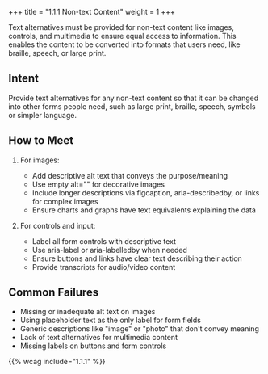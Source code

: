+++
title = "1.1.1 Non-text Content"
weight = 1
+++

Text alternatives must be provided for non-text content like images, controls, and multimedia to ensure equal access to information. This enables the content to be converted into formats that users need, like braille, speech, or large print.

## Intent

Provide text alternatives for any non-text content so that it can be changed into other forms people need, such as large print, braille, speech, symbols or simpler language.

## How to Meet

1. For images:
   - Add descriptive alt text that conveys the purpose/meaning
   - Use empty alt="" for decorative images
   - Include longer descriptions via figcaption, aria-describedby, or links for complex images
   - Ensure charts and graphs have text equivalents explaining the data

2. For controls and input:
   - Label all form controls with descriptive text
   - Use aria-label or aria-labelledby when needed
   - Ensure buttons and links have clear text describing their action
   - Provide transcripts for audio/video content

## Common Failures

- Missing or inadequate alt text on images
- Using placeholder text as the only label for form fields
- Generic descriptions like "image" or "photo" that don't convey meaning
- Lack of text alternatives for multimedia content
- Missing labels on buttons and form controls

{{% wcag include="1.1.1" %}}
